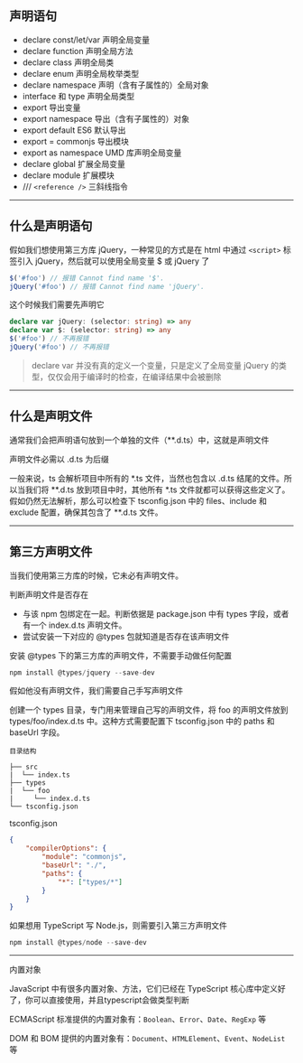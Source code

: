 ## 声明语句
* declare const/let/var 声明全局变量
* declare function 声明全局方法
* declare class 声明全局类
* declare enum 声明全局枚举类型
* declare namespace 声明（含有子属性的）全局对象
* interface 和 type 声明全局类型
* export 导出变量
* export namespace 导出（含有子属性的）对象
* export default ES6 默认导出
* export = commonjs 导出模块
* export as namespace UMD 库声明全局变量
* declare global 扩展全局变量
* declare module 扩展模块
* /// `<reference />` 三斜线指令

---


## 什么是声明语句

假如我们想使用第三方库 jQuery，一种常见的方式是在 html 中通过 `<script>` 标签引入 jQuery，然后就可以使用全局变量 $ 或 jQuery 了
```typescript
$('#foo') // 报错 Cannot find name '$'.
jQuery('#foo') // 报错 Cannot find name 'jQuery'.
```
这个时候我们需要先声明它
```typescript
declare var jQuery: (selector: string) => any
declare var $: (selector: string) => any
$('#foo') // 不再报错
jQuery('#foo') // 不再报错
```
> declare var 并没有真的定义一个变量，只是定义了全局变量 jQuery 的类型，仅仅会用于编译时的检查，在编译结果中会被删除

---

## 什么是声明文件

通常我们会把声明语句放到一个单独的文件（**.d.ts）中，这就是声明文件

声明文件必需以 .d.ts 为后缀

一般来说，ts 会解析项目中所有的 *.ts 文件，当然也包含以 .d.ts 结尾的文件。所以当我们将 **.d.ts 放到项目中时，其他所有 *.ts 文件就都可以获得这些定义了。假如仍然无法解析，那么可以检查下 tsconfig.json 中的 files、include 和 exclude 配置，确保其包含了 **.d.ts 文件。

---

## 第三方声明文件

当我们使用第三方库的时候，它未必有声明文件。

判断声明文件是否存在
* 与该 npm 包绑定在一起。判断依据是 package.json 中有 types 字段，或者有一个 index.d.ts 声明文件。
* 尝试安装一下对应的 @types 包就知道是否存在该声明文件

安装 @types 下的第三方库的声明文件，不需要手动做任何配置

```typescript
npm install @types/jquery --save-dev
```

假如他没有声明文件，我们需要自己手写声明文件

创建一个 types 目录，专门用来管理自己写的声明文件，将 foo 的声明文件放到 types/foo/index.d.ts 中。这种方式需要配置下 tsconfig.json 中的 paths 和 baseUrl 字段。

```
目录结构

├── src
|  └── index.ts
├── types
|  └── foo
|     └── index.d.ts
└── tsconfig.json
```

tsconfig.json

```json
{
    "compilerOptions": {
        "module": "commonjs",
        "baseUrl": "./",
        "paths": {
            "*": ["types/*"]
        }
    }
}
```

如果想用 TypeScript 写 Node.js，则需要引入第三方声明文件

```typescript
npm install @types/node --save-dev
```

---

内置对象

JavaScript 中有很多内置对象、方法，它们已经在 TypeScript 核心库中定义好了，你可以直接使用，并且typescript会做类型判断

ECMAScript 标准提供的内置对象有：`Boolean`、`Error`、`Date`、`RegExp` 等

DOM 和 BOM 提供的内置对象有：`Document`、`HTMLElement`、`Event`、`NodeList` 等
